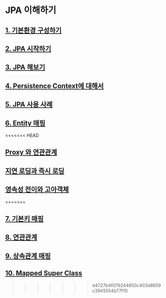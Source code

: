 # **JPA 이해하기** 

## **[1. 기본환경 구성하기](https://github.com/keepinmindsh/tech-course/blob/main/jpa/environment/README.md)**

## **[2. JPA 시작하기](https://github.com/keepinmindsh/tech-course/blob/main/jpa/start/README.md)**

## **[3. JPA 해보기](https://github.com/keepinmindsh/tech-course/blob/main/jpa/getstarted/README.md)**

## **[4. Persistence Context에 대해서](https://github.com/keepinmindsh/tech-course/blob/main/jpa/persistences_context/README.md)**

## **[5. JPA 사용 사례](https://github.com/keepinmindsh/tech-course/blob/main/jpa/method/README.md)**

## **[6. Entity 매핑](https://github.com/keepinmindsh/tech-course/tree/main/jpa/entity_mapping)**

<<<<<<< HEAD
## **[Proxy 와 연관관계](https://github.com/keepinmindsh/tech-course/tree/main/jpa/proxy)**

## **[지연 로딩과 즉시 로딩](https://github.com/keepinmindsh/tech-course/tree/main/jpa/lazy)**

## **[영속성 전이와 고아객체](https://github.com/keepinmindsh/tech-course/tree/main/jpa/cascade)**

=======
## **[7. 기본키 매핑](https://github.com/keepinmindsh/tech-course/tree/main/jpa/primarykey_mapping)**

## **[8. 연관관계](https://github.com/keepinmindsh/tech-course/tree/main/jpa/relational_mapping)**

## **[9. 상속관계 매핑](https://github.com/keepinmindsh/tech-course/tree/main/jpa/inheritence_mapping)**

## **[10. Mapped Super Class](https://github.com/keepinmindsh/tech-course/tree/main/jpa/mapper_super_class)**
>>>>>>> d4727b4f079244850c403d8659c3945554b77f10
